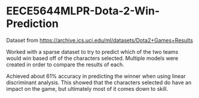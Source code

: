 # EECE5644MLPR-Dota-2-Win-Prediction

Dataset from https://archive.ics.uci.edu/ml/datasets/Dota2+Games+Results

Worked with a sparse dataset to try to predict which of the two teams would win based off of the characters selected. Multiple models were created in order to compare the results of each.

Achieved about 61% accuracy in predicting the winner when using linear discriminant analysis. This showed that the characters selected do have an impact on the game, but ultimately most of it comes down to skill.
